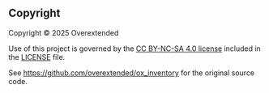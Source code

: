 ## Copyright

Copyright © 2025 Overextended

Use of this project is governed by the [CC BY-NC-SA 4.0 license](https://creativecommons.org/licenses/by-nc-sa/4.0/legalcode.en) included in the [LICENSE](./LICENSE) file.

See https://github.com/overextended/ox_inventory for the original source code.
